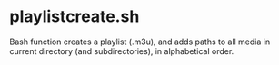 playlistcreate.sh
=================

Bash function creates a playlist (.m3u), and adds paths to all media in current directory (and subdirectories), in alphabetical order.
